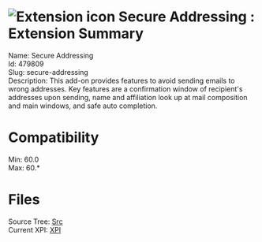 # ![Extension icon](https://addons.thunderbird.net/static/img/addon-icons/default-64.png) Secure Addressing : Extension Summary

Name: Secure Addressing  
Id: 479809  
Slug: secure-addressing  
Description: This add-on provides features to avoid sending emails to wrong addresses. Key features are a confirmation window of recipient's addresses upon sending, name and affiliation look up at mail composition and main windows, and safe auto completion.
  

# Compatibility
Min: 60.0  
Max: 60.*  

# Files

Source Tree: [Src](C:/Dev/Thunderbird/ThunderKdB/xall/x60/479809-secure-addressing/src)  
Current XPI: [XPI](C:/Dev/Thunderbird/ThunderKdB/xall/x60/479809-secure-addressing/xpi)  



